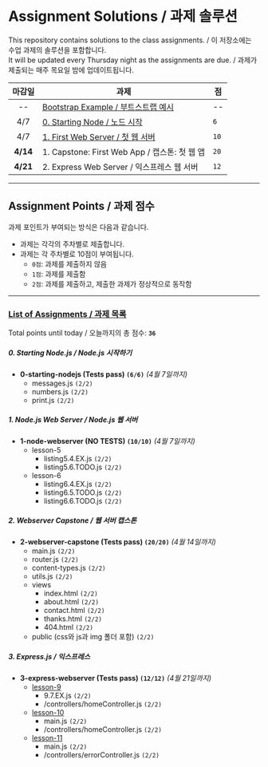 # Assignment Solutions / 과제 솔루션

This repository contains solutions to the class assignments. / 이 저장소에는 수업 과제의 솔루션을 포함합니다.<br>
It will be updated every Thursday night as the assignments are due. / 과제가 제출되는 매주 목요일 밤에 업데이트됩니다.

|  마감일  | 과제                                                                      | 점   |
| :------: | ------------------------------------------------------------------------- | ---- |
|    --    | [Bootstrap Example / 부트스트랩 예시](./0-bootstrap-example-soln-PUBLIC/) | --   |
|   4/7    | [0. Starting Node / 노드 시작](./0-starting-nodejs-soln-PUBLIC/)          | `6`  |
|   4/7    | [1. First Web Server / 첫 웹 서버](./1-node-webserver-soln-PUBLIC/)       | `10` |
| **4/14** | 1. Capstone: First Web App / 캡스톤: 첫 웹 앱                             | `20` |
| **4/21** | 2. Express Web Server / 익스프레스 웹 서버                                | `12` |

---

## Assignment Points / 과제 점수

과제 포인트가 부여되는 방식은 다음과 같습니다.

- 과제는 각각의 주차별로 제출합니다.
- 과제는 각 주차별로 10점이 부여됩니다.
  - `0점`: 과제를 제출하지 않음
  - `1점`: 과제를 제출함
  - `2점`: 과제를 제출하고, 제출한 과제가 정상적으로 동작함

---

### [List of Assignments / 과제 목록](https://ut-nodejs.github.io/assignments.html)

Total points until today / 오늘까지의 총 점수: **`36`**

##### 0. Starting Node.js / Node.js 시작하기

- **0-starting-nodejs (Tests pass) `(6/6)`** _(4월 7일까지)_
  - messages.js `(2/2)`
  - numbers.js `(2/2)`
  - print.js `(2/2)`

##### 1. Node.js Web Server / Node.js 웹 서버

- **1-node-webserver (NO TESTS) `(10/10)`** _(4월 7일까지)_
  - lesson-5
    - listing5.4.EX.js `(2/2)`
    - listing5.6.TODO.js `(2/2)`
  - lesson-6
    - listing6.4.EX.js `(2/2)`
    - listing6.5.TODO.js `(2/2)`
    - listing6.6.TODO.js `(2/2)`

##### 2. Webserver Capstone / 웹 서버 캡스톤

- **2-webserver-capstone (Tests pass) `(20/20)`** _(4월 14일까지)_
  - main.js `(2/2)`
  - router.js `(2/2)`
  - content-types.js `(2/2)`
  - utils.js `(2/2)`
  - views
    - index.html `(2/2)`
    - about.html `(2/2)`
    - contact.html `(2/2)`
    - thanks.html `(2/2)`
    - 404.html `(2/2)`
  - public (css와 js과 img 폴더 포함) `(2/2)`

##### 3. Express.js / 익스프레스

- **3-express-webserver (Tests pass) `(12/12)`** _(4월 21일까지)_
  - [lesson-9](./lesson-9)
    - 9.7.EX.js `(2/2)`
    - /controllers/homeController.js `(2/2)`
  - [lesson-10](./lesson-10)
    - main.js `(2/2)`
    - /controllers/homeController.js `(2/2)`
  - [lesson-11](./lesson-11)
    - main.js `(2/2)`
    - /controllers/errorController.js `(2/2)`
